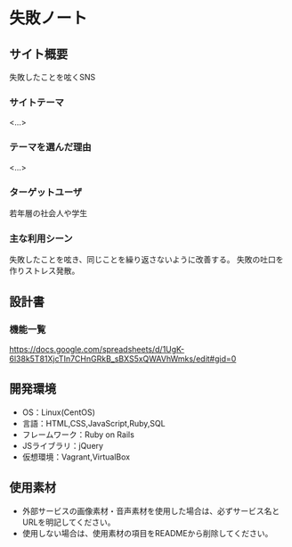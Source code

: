 # 失敗ノート

## サイト概要
失敗したことを呟くSNS

### サイトテーマ
<...>

### テーマを選んだ理由
<...>

### ターゲットユーザ
若年層の社会人や学生

### 主な利用シーン
失敗したことを呟き、同じことを繰り返さないように改善する。
失敗の吐口を作りストレス発散。
## 設計書

### 機能一覧
<https://docs.google.com/spreadsheets/d/1UgK-6l38k5T81XjcTIn7CHnGRkB_sBXS5xQWAVhWmks/edit#gid=0>

## 開発環境
- OS：Linux(CentOS)
- 言語：HTML,CSS,JavaScript,Ruby,SQL
- フレームワーク：Ruby on Rails
- JSライブラリ：jQuery
- 仮想環境：Vagrant,VirtualBox

## 使用素材
- 外部サービスの画像素材・音声素材を使用した場合は、必ずサービス名とURLを明記してください。
- 使用しない場合は、使用素材の項目をREADMEから削除してください。
